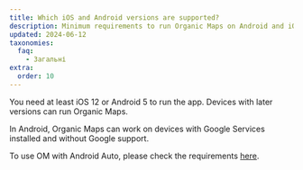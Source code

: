 ```yaml
---
title: Which iOS and Android versions are supported?
description: Minimum requirements to run Organic Maps on Android and iOS devices
updated: 2024-06-12
taxonomies:
  faq:
    - Загальні
extra:
  order: 10
---
```


You need at least iOS 12 or Android 5 to run the app. Devices with later versions can run Organic Maps.

In Android, Organic Maps can work on devices with Google Services installed and without Google support.

To use OM with Android Auto, please check the requirements [here](../how-to-use-android-auto/).
